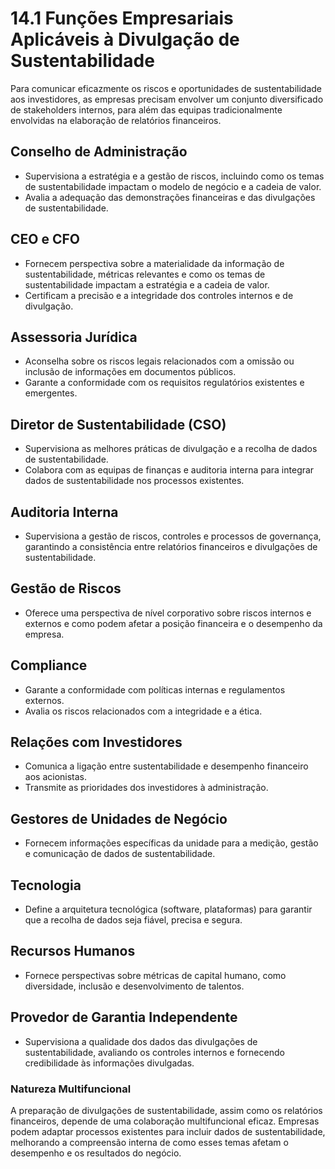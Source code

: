 # 14.1 Funções Empresariais Aplicáveis à Divulgação de Sustentabilidade

Para comunicar eficazmente os riscos e oportunidades de sustentabilidade aos investidores, as empresas precisam envolver um conjunto diversificado de stakeholders internos, para além das equipas tradicionalmente envolvidas na elaboração de relatórios financeiros.

## Conselho de Administração
- Supervisiona a estratégia e a gestão de riscos, incluindo como os temas de sustentabilidade impactam o modelo de negócio e a cadeia de valor.
- Avalia a adequação das demonstrações financeiras e das divulgações de sustentabilidade.

## CEO e CFO
- Fornecem perspectiva sobre a materialidade da informação de sustentabilidade, métricas relevantes e como os temas de sustentabilidade impactam a estratégia e a cadeia de valor.
- Certificam a precisão e a integridade dos controles internos e de divulgação.

## Assessoria Jurídica
- Aconselha sobre os riscos legais relacionados com a omissão ou inclusão de informações em documentos públicos.
- Garante a conformidade com os requisitos regulatórios existentes e emergentes.

## Diretor de Sustentabilidade (CSO)
- Supervisiona as melhores práticas de divulgação e a recolha de dados de sustentabilidade.
- Colabora com as equipas de finanças e auditoria interna para integrar dados de sustentabilidade nos processos existentes.

## Auditoria Interna
- Supervisiona a gestão de riscos, controles e processos de governança, garantindo a consistência entre relatórios financeiros e divulgações de sustentabilidade.

## Gestão de Riscos
- Oferece uma perspectiva de nível corporativo sobre riscos internos e externos e como podem afetar a posição financeira e o desempenho da empresa.

## Compliance
- Garante a conformidade com políticas internas e regulamentos externos.
- Avalia os riscos relacionados com a integridade e a ética.

## Relações com Investidores
- Comunica a ligação entre sustentabilidade e desempenho financeiro aos acionistas.
- Transmite as prioridades dos investidores à administração.

## Gestores de Unidades de Negócio
- Fornecem informações específicas da unidade para a medição, gestão e comunicação de dados de sustentabilidade.

## Tecnologia
- Define a arquitetura tecnológica (software, plataformas) para garantir que a recolha de dados seja fiável, precisa e segura.

## Recursos Humanos
- Fornece perspectivas sobre métricas de capital humano, como diversidade, inclusão e desenvolvimento de talentos.

## Provedor de Garantia Independente
- Supervisiona a qualidade dos dados das divulgações de sustentabilidade, avaliando os controles internos e fornecendo credibilidade às informações divulgadas.

### Natureza Multifuncional
A preparação de divulgações de sustentabilidade, assim como os relatórios financeiros, depende de uma colaboração multifuncional eficaz. Empresas podem adaptar processos existentes para incluir dados de sustentabilidade, melhorando a compreensão interna de como esses temas afetam o desempenho e os resultados do negócio.
